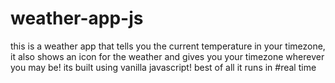# weather-app-js
this is a weather app that tells you the current temperature in your timezone, it also shows an icon for the weather and gives you your timezone wherever you may be! its built using vanilla javascript! best of all it runs in #real time
